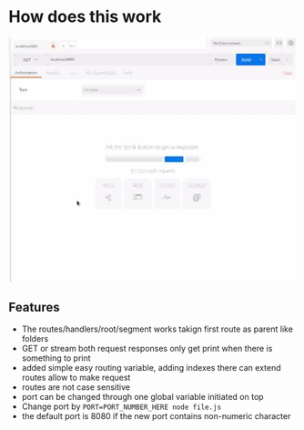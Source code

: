 # How does this work

![working case](https://github.com/Multi-Thinker/Homework-Assignment-1/blob/master/A1.gif?raw=true)

## Features
- The routes/handlers/root/segment works takign first route as parent like folders 
- GET or stream both request responses only get print when there is something to print
- added simple easy routing variable, adding indexes there can extend routes allow to make request
- routes are not case sensitive
- port can be changed through one global variable initiated on top
- Change port by ```PORT=PORT_NUMBER_HERE node file.js```
- the default port is 8080 if the new port contains non-numeric character
